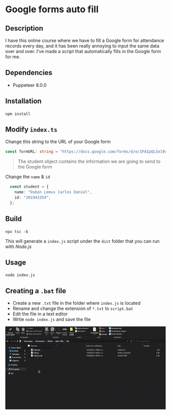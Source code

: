 # Google forms auto fill
## Description
I have this online course where we have to fill a Google form for attendance records every day, and it has been really annoying to input the same data over and over. I’ve made a script that automatically fills in the Google form for me.

## Dependencies
- Puppeteer 8.0.0

## Installation
`npm install`

## Modify `index.ts`
Change this string to the URL of your Google form
```typescript
const formURL: string = "https://docs.google.com/forms/d/e/1FAIpQLSe19oQwJlazDrHxGq4jrHa1ek6htjDY5pyi-wz1sXHLeJrw0A/viewform";
```
> The student object contains the information we are going to send to the Google form

Change the `name` & `id` 
```typescript
  const student = {
    name: "Dubón Lémus Carlos Daniel",
    id: "201943354",
  };
```

## Build
`npx tsc -b`

This will generate a `index.js` script under the `dist` folder that you can run with *Node.js*

## Usage

`node index.js`

## Creating a `.bat` file
- Create a new `.txt` file in the folder where `index.js` is located
- Rename and change the extension of `*.txt` to `script.bat`
- Edit the file in a text editor
- Wrtie `node index.js` and save the file

![bat](bat-creation.gif)